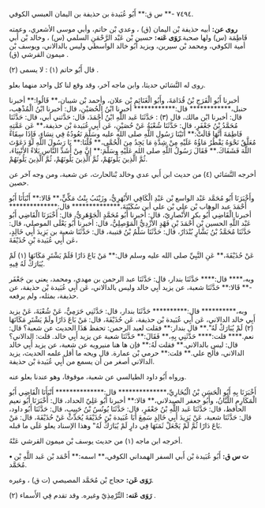 ٧٤٩٤ -** س ق:** أَبُو عُبَيدة بن حذيفة بن اليمان العبسي الكوفي.

**روى عن:** أبيه حذيفة بْن اليمان (ق) ، وعدي بْن حاتم، وأبي موسى الأشعري، وعمته فَاطِمَة (س) ولها صحبة.**رَوَى عَنه:** حسين بْن عَبْد الرَّحْمَنِ السلمي (س) ، وخالد بْن أَبي أمية الكوفي، ومحمد بْن سيرين، ويزيد أَبُو خالد الواسطي وليس بالدالاني، ويوسف بْن ميمون القرشي (ق) .

قال أَبُو حاتم (١) : لا يسمى (٢) .

روى له النَّسَائي حديثا، وابن ماجه آخر، وقد وقع لنا كل واحد منهما بعلو.

أخبرنا أَبُو الْفَرَجِ بْنُ قُدَامَةَ، وأَبُو الْغَنَائِمِ بْن علان، وأحمد بْن شيبان،** قَالُوا:** أخبرنا حنبل،************ قال:************ أخبرنا ابْنُ الْحُصَيْنِ، قال: أخبرنا ابْنُ الْمُذْهِب، قال: أخبرنا ابْن مالك، قال (٣) : حَدَّثَنَا عَبد اللَّهِ ابْنُ أَحْمَدَ، قال: حَدَّثني أبي، قال: حَدَّثَنَا مُحَمَّدُ بْنُ جَعْفَرٍ، قال: حَدَّثَنَا شُعْبَةُ عَنْ حُصَيْنٍ، عَن أَبِي عُبَيدة بْن حذيفة،** عَن عَمَّتِهِ فَاطِمَةَ أَنَّهَا قَالَتْ:** أَتَيْنَا رَسُول اللَّهِ صلى الله عليه وسَلَّمَ نَعُودُهُ فِي نِسَاءٍ، فَإِذَا سِقَاءٌ مُعَلَّقٌ نَحْوَهُ يَقْطُرُ مَاؤُهُ عَلَيْهِ مِنْ شِدَّةِ مَا يَجِدُ مِنَ الْحُمَّى،** قُلْنَا:** يَا رَسُولَ اللَّهِ لَوْ دَعَوْتَ اللَّهَ فَشَفَاكَ.** فَقَالَ رَسُولُ اللَّهِ صلى الله عَلَيْهِ وسَلَّمَ:** إِنَّ مِنْ أَشَدِّ النَّاسِ بَلاءً الأَنْبِيَاءَ، ثُمَّ الَّذِينَ يَلُونَهُمْ، ثُمَّ الَّذِينَ يَلُونَهُمْ، ثُمَّ الَّذِينَ يَلُونَهُمْ.

أخرجه النَّسَائي (٤) من حديث ابن أَبي عدي وخالد بْنالحارث، عن شعبة، ومن وجه آخر عن حصين.

وأَخْبَرَنَا أَبُو مُحَمَّد عَبْد الواسع بْن عَبْدِ الْكَافِي الأَبْهَرِيُّ، وزَيْنَبُ بِنْتُ مَكِّيٍّ،** قَالا:** أَنْبَأَنَا أَبُو أَحْمَدَ عبد الوهاب بْن علي بْن علي أبن سُكَيْنَةَ،************** قال:************** أخبرنا الْقَاضِي أَبُو بكر الأَنْصارِيّ، قال: أخبرنا أَبُو مُحَمَّدٍ الْجَوْهَرِيُّ، قال: أَخْبَرَنَا الْقَاضِي أَبُو عَبْد اللَّهِ الحسين بْن أَحْمَدَ بْنِ فَهْدٍ الأَزْدِيُّ الْمَوْصِلِيُّ، قال: أخبرنا أَبُو يَعْلَى الموصلي، قال: حَدَّثَنَا مُحَمَّدُ بْنُ بَشَّارٍ بُنْدَارٌ، قال: حَدَّثَنَا سَلْمُ بْنُ قتيبة، قال: حَدَّثَنَا شعبة بن يَزِيدَ أَبِي خَالِدٍ، عَن أَبِي عُبَيدة بْنِ حُذَيْفَةَ،

عَنْ حُذَيْفَةَ،** عَنِ النَّبِيِّ صلى الله عليه وسلم قال:** مَنْ بَاعَ دَارًا فَلَمْ يَشْتَرِ مَكَانَهَا (١) لَمْ يُبَارَكْ لَهُ فِيهِ.

وبه،**** قال:**** حَدَّثَنَا بندار، قال: حَدَّثَنَا عبد الرحمن بن مهدي، ومحمد، يعني بن جَعْفَر -** قَالا:** حَدَّثَنَا شعبة، عن يزيد أَبِي خالد وليس بالدالاني، عَن أَبِي عُبَيدة بْن حذيفة، عن حذيفة، بمثله، ولم يرفعه.

وبه،********** قال:********** حَدَّثَنَا بندار، قال: حَدَّثَنِي حَرَمِيٌّ، عَنْ شُعْبَةَ، عَنْ يزيد أَبِي خالد الدالاني، عَن أَبِي عُبَيدة بْن حذيفة، عَن حُذَيْفَةَ، قال: مَنْ بَاعَ دَارًا ولَمْ يَشْتَرِ مَكَانَهَا (٢) لَمْ يُبَارَكْ لَهُ".** قال بندار:** فقلت لعبد الرحمن: تحفظ هَذَا الحديث عن شعبة؟ قال: نعم.**** قلت:**** حَدَّثَنِي بِهِ،** فَقَالَ:** حَدَّثَنَا شعبة عن يزيد أَبِي خالد. قلت: الدالاني؟ قال: ليس بالدالاني.** فقلت لَهُ:** فإن ها هنا منيرويه عن شعبة، عن يزيد أَبِي خالد الدالاني، فألح علي.** قلت:** حرمي بْن عمارة. قال ويحه ما أقل علمه الحديث، يزيد الدالاني أصغر من أن يسمع من أَبِي عُبَيدة بْن حذيفة.

ورواه أَبُو داود الطيالسي عن شعبة، موقوفا، وهو عندنا بعلو عنه.

أَخْبَرَنَا بِهِ أَبُو الْحَسَنِ بْنُ الْبُخَارِيِّ،************** قال:************** أَنْبَأَنَا الْقَاضِي أَبُو الْمَكَارِمِ اللَّبَّانُ، وأَبُو جعفر الصيدلاني،** قالا:** أخبرنا أَبُو عَلِيّ الحداد، قال: أَخْبَرَنَا أَبُو نعيم الحافظ، قال: حَدَّثَنَا عَبد اللَّهِ بْنُ جَعْفَرٍ، قال: حَدَّثَنَا يُونُسُ بْنُ حَبِيبٍ، قال: حَدَّثَنَا أَبُو داود، قال: حَدَّثَنَا شعبة، عَنْ يَزِيدَ أَبِي خَالِدٍ سَمِعَ أَبَا عُبَيدة بْنَ حُذَيْفَةَ يُحَدِّثُ عَنْ حُذَيْفَةَ، قال: مَنْ بَاعَ دَارًا ثُمَّ لَمْ يَجْعَلْ ثَمَنَهَا فِي دارٍ لَمْ يُبَارَكْ لَهُ" وهذا الإسناد يعلو عَلَى ما قبله.

أخرجه ابن ماجه (١) من حديث يوسف بْن ميمون القرشي عَنْهُ.

**• ت س ق:** أَبُو عُبَيدة بْن أَبي السفر الهمداني الكوفي،** اسمه:** أَحْمَد بْن عَبد اللَّهِ بْن مُحَمَّد.

**رَوَى عَن:** حجاج بْن مُحَمَّد المصيصي (ت ق) ، وغيره.

**رَوَى عَنه:** التِّرْمِذِيّ وغيره. وقد تقدم فِي الأَسماء (٢) .